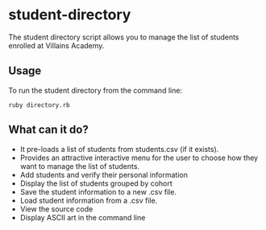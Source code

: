 # student-directory

The student directory script allows you to manage the list of students enrolled at Villains Academy. 

## Usage

To run the student directory from the command line:
```shell
ruby directory.rb
```

## What can it do?
* It pre-loads a list of students from students.csv (if it exists). 
* Provides an attractive interactive menu for the user to choose how they want to manage the list of students. 
* Add students and verify their personal information
* Display the list of students grouped by cohort
* Save the student information to a new .csv file.
* Load student information from a .csv file.
* View the source code
* Display ASCII art in the command line